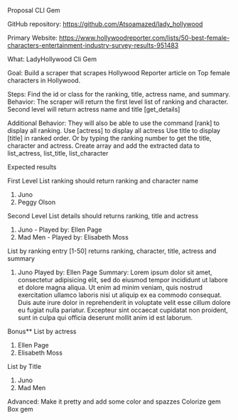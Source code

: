 Proposal CLI Gem

GitHub repository: https://github.com/Atsoamazed/lady_hollywood

Primary Website: https://www.hollywoodreporter.com/lists/50-best-female-characters-entertainment-industry-survey-results-951483

What: LadyHollywood Cli Gem

Goal:
Build a scraper that scrapes Hollywood Reporter article on Top female characters in Hollywood.

Steps:
 Find the id or class for the ranking, title, actress name, and summary.
Behavior:
The scraper will return the first level  list of  ranking and character.
Second level will return  actress name and  title  [get_details]

Additional Behavior:
They will also be able to use the command [rank] to display all ranking.
Use [actress] to display all actress
Use title to display [title] in ranked order.
 Or by typing the ranking number to get the title, character and actress.
Create array and add the extracted data to list_actress, list_title, list_character


Expected results

First Level
List ranking should return ranking and character name
1. Juno
2. Peggy Olson

Second Level
List details should returns ranking, title and actress

1. Juno - Played by: Ellen Page
2. Mad Men - Played by: Elisabeth Moss


List by ranking entry [1-50] returns ranking, character, title, actress and summary
1. Juno
Played by: Ellen Page
Summary: Lorem ipsum dolor sit amet, consectetur adipisicing elit, sed do eiusmod tempor incididunt ut labore et dolore magna aliqua. Ut enim ad minim veniam, quis nostrud exercitation ullamco laboris nisi ut aliquip ex ea commodo consequat. Duis aute irure dolor in reprehenderit in voluptate velit esse cillum dolore eu fugiat nulla pariatur. Excepteur sint occaecat cupidatat non proident, sunt in culpa qui officia deserunt mollit anim id est laborum.


Bonus**
List by actress
1. Ellen Page
2. Elisabeth Moss

List by Title
1. Juno
2. Mad Men


Advanced:
Make it pretty and add some color and spazzes
Colorize gem
Box gem
